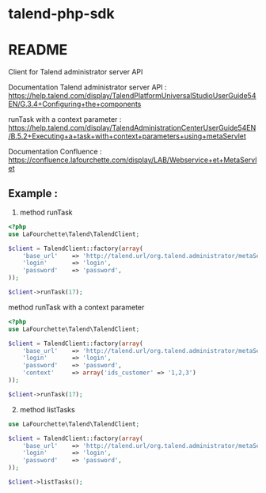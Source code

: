 talend-php-sdk
==============

README
======

Client for Talend administrator server API

Documentation Talend administrator server API :
https://help.talend.com/display/TalendPlatformUniversalStudioUserGuide54EN/G.3.4+Configuring+the+components

runTask with a context parameter :
https://help.talend.com/display/TalendAdministrationCenterUserGuide54EN/B.5.2+Executing+a+task+with+context+parameters+using+metaServlet

Documentation Confluence :
https://confluence.lafourchette.com/display/LAB/Webservice+et+MetaServlet

Example :
---------

1) method runTask
```php
<?php
use LaFourchette\Talend\TalendClient;

$client = TalendClient::factory(array(
    'base_url'    => 'http://talend.url/org.talend.administrator/metaServlet',
    'login'       => 'login',
    'password'    => 'password',
));

$client->runTask(17);
```
method runTask with a context parameter


```php
<?php
use LaFourchette\Talend\TalendClient;

$client = TalendClient::factory(array(
    'base_url'    => 'http://talend.url/org.talend.administrator/metaServlet',
    'login'       => 'login',
    'password'    => 'password',
    'context'     => array('ids_customer' => '1,2,3')
));

$client->runTask(17);
```

2) method listTasks
```php
use LaFourchette\Talend\TalendClient;

$client = TalendClient::factory(array(
    'base_url'    => 'http://talend.url/org.talend.administrator/metaServlet',
    'login'       => 'login',
    'password'    => 'password',
));

$client->listTasks();
```

